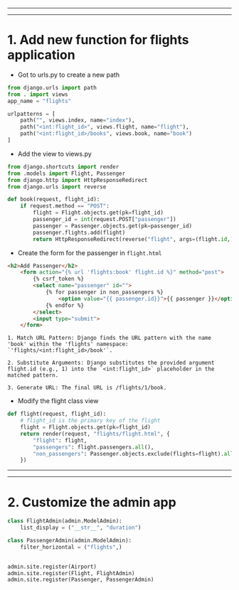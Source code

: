 
---
---
# 1. Add new function for flights application
- Got to urls.py to create a new path
```python
from django.urls import path
from . import views
app_name = "flights"

urlpatterns = [
    path("", views.index, name="index"),
    path("<int:flight_id>", views.flight, name="flight"),
    path("<int:flight_id>/books", views.book, name="book")
]
```
- Add the view to views.py
```python
from django.shortcuts import render
from .models import Flight, Passenger
from django.http import HttpResponseRedirect
from django.urls import reverse

def book(request, flight_id):
    if request.method == "POST":
        flight = Flight.objects.get(pk=flight_id)
        passenger_id = int(request.POST["passenger"])
        passenger = Passenger.objects.get(pk=passenger_id)
        passenger.flights.add(flight)
        return HttpResponseRedirect(reverse("flight", args=(flight.id,)))

```

- Create the form for the passenger in `flight.html`
```html
<h2>Add Passenger</h2>
    <form action="{% url 'flights:book' flight.id %}" method="post">
        {% csrf_token %}
        <select name="passenger" id="">
            {% for passenger in non_passengers %}
                <option value="{{ passenger.id}}">{{ passenger }}</option>
            {% endfor %}
        </select>
        <input type="submit">
    </form>
```
    1. Match URL Pattern: Django finds the URL pattern with the name 'book' within the 'flights' namespace: `'flights/<int:flight_id>/book'`.

    2. Substitute Arguments: Django substitutes the provided argument flight.id (e.g., 1) into the `<int:flight_id>` placeholder in the matched pattern.

    3. Generate URL: The final URL is /flights/1/book.


- Modify the flight class view 

```python
def flight(request, flight_id):
    # flight_id is the primary key of the flight
    flight = Flight.objects.get(pk=flight_id)
    return render(request, "flights/flight.html", {
        "flight": flight,
        "passengers": flight.passengers.all(),
        "non_passengers": Passenger.objects.exclude(flights=flight).all()
    })
```

---
---
# 2. Customize the admin app
```python
class FlightAdmin(admin.ModelAdmin):
    list_display = ("__str__", "duration")

class PassengerAdmin(admin.ModelAdmin):
    filter_horizontal = ("flights",)
    

admin.site.register(Airport)
admin.site.register(Flight, FlightAdmin)
admin.site.register(Passenger, PassengerAdmin)
```
